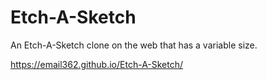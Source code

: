 # Etch-A-Sketch
An Etch-A-Sketch clone on the web that has a variable size.

https://email362.github.io/Etch-A-Sketch/
